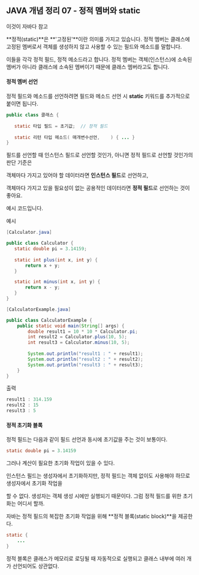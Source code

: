 ##  JAVA 개념 정리 07 - 정적 멤버와 static 

이것이 자바다 참고



**정적(static)**은 **'고정된'**이란 의미를 가지고 있습니다. 
정적 멤버는 클래스에 고정된 멤버로서 객체를 생성하지 않고 사용할 수 있는 필드와 메소드를 말합니다.

이들을 각각 정적 필드, 정적 메소드라고 합니다.
정적 멤버는 객체(인스턴스)에 소속된 멤버가 아니라 클래스에 소속된 멤버이기 때문에 클래스 멤버라고도 합니다.



#### 정적 멤버 선언

정적 필드와 메소드를 선언하려면 필드와 메소드 선언 시 **static** 키워드를 추가적으로 붙이면 됩니다.

 ```java
public class 클래스 {
	
	static 타입 필드 = 초기값;  // 정적 필드
	
	static 리턴 타입 메소드( 매개변수선언,    ) { ... }
}
 ```



필드를 선언할 때 인스턴스 필드로 선언할 것인가, 아니면 정적 필드로 선언할 것인가의 판단 기준은

객체마다 가지고 있어야 할 데이터라면 **인스턴스 필드**로 선언하고, 

객체마다 가지고 있을 필요성이 없는 공용적인 데이터라면 **정적 필드**로 선언하는 것이 좋아요.



예시 코드입니다.

예시

 ```java
[Calculator.java]

public class Calculator {
	static double pi = 3.14159;
    
    static int plus(int x, int y) {
        return x + y;
    }

    static int minus(int x, int y) {
        return x - y;
    }
}
 ```



```java
[CalculatorExample.java]

public class CalculatorExample {
    public static void main(String[] args) {
        double result1 = 10 * 10 * Calculator.pi;
        int result2 = Calculator.plus(10, 5);
        int result3 = Calculator.minus(10, 5);
        
        System.out.println("result1 : " + result1);
        System.out.println("result2 : " + result2);
        System.out.println("result3 : " + result3);
    }
}
```



출력

```java
result1 : 314.159
result2 : 15
result3 : 5
```





#### 정적 초기화 블록



정적 필드는 다음과 같이 필드 선언과 동시에 초기값을 주는 것이 보통이다.

```java
static double pi = 3.14159
```



그러나 계산이 필요한 초기화 작업이 있을 수 있다. 

인스턴스 필드는 생성자에서 초기화하지만, 정적 필드는 객체 없이도 사용해야 하므로 생성자에서 초기화 작업을

할 수 없다. 생성자는 객체 생성 시에만 실행되기 때문이다.  그럼 정적 필드를 위한 초기화는 어디서 할까.



자바는 정적 필드의 복잡한 초기화 작업을 위해 **정적 블록(static block)**을 제공한다. 

```java
static {
    ...
}
```

정적 블록은 클래스가 메모리로 로딩될 때 자동적으로 실행되고 클래스 내부에 여러 개가 선언되어도 상관없다.